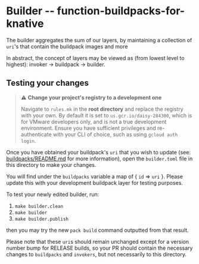 # Builder -- function-buildpacks-for-knative

The builder aggregates the sum of our layers, by maintaining a collection of `uri`'s that contain the buildpack images and more

In abstract, the concept of layers may be viewed as (from lowest level to highest): invoker -> buildpack -> builder.

## Testing your changes

> :warning: **Change your project's registry to a development one**
>
> Navigate to `rules.mk` in the **root directory** and replace the registry with your own. By default it is set to `us.gcr.io/daisy-284300`, which is for VMware developers only, and is not a true development environment. Ensure you have sufficient privileges and re-authenticate with your CLI of choice, such as using `gcloud auth login`.

Once you have obtained your buildpack's `uri` that you wish to update (see: [buildpacks/README.md](https://github.com/vmware-tanzu/function-buildpacks-for-knative/tree/main/buildpacks/README.md) for more information), open the `builder.toml` file in this directory to make your changes.

You will find under the `buildpacks` variable a map of { `id` => `uri` }. Please update this with your development buildpack layer for testing purposes.

To test your newly edited builder, run:
1) `make builder.clean`
2) `make builder`
3) `make builder.publish`

then you may try the new `pack build` command outputted from that result.

Please note that these `uri`s should remain unchanged except for a version number bump for RELEASE builds, so your PR should contain the necessary changes to `buildpacks` and `invokers`, but not necessarily to this directory.

